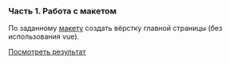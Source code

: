 ### Часть 1. Работа с макетом

По заданному [макету](https://www.figma.com/file/okdYD45Tj2JpKsNASccUmf/Interior-Design-Webflow-Website-Template-(Community)-(Copy)-(Copy)?node-id=101%3A14&mode=dev) создать вёрстку главной страницы (без использования vue).

[Посмотреть результат](https://natalia-orlova.github.io/model/)
